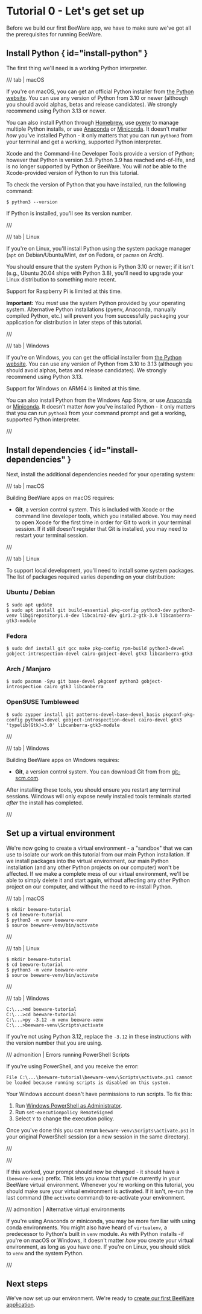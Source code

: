 # Tutorial 0 - Let's get set up

Before we build our first BeeWare app, we have to make sure we've got all the prerequisites for running BeeWare.

## Install Python { id="install-python" }

The first thing we'll need is a working Python interpreter.

/// tab | macOS

If you're on macOS, you can get an official Python installer from [the Python website](https://www.python.org/downloads). You can use any version of Python from 3.10 or newer (although you should avoid alphas, betas and release candidates). We strongly recommend using Python 3.13 or newer.

You can also install Python through [Homebrew](https://docs.brew.sh/Homebrew-and-Python), use [pyenv](https://github.com/pyenv/pyenv#simple-python-version-management-pyenv) to manage multiple Python installs, or use [Anaconda](https://docs.anaconda.com/anaconda/install/) or [Miniconda](https://docs.conda.io/en/latest/miniconda.html). It doesn't matter *how* you've installed Python - it only matters that you can run `python3` from your terminal and get a working, supported Python interpreter.

Xcode and the Command-line Developer Tools provide a version of Python; however that Python is version 3.9. Python 3.9 has reached end-of-life, and is no longer supported by Python or BeeWare. You will *not* be able to the Xcode-provided version of Python to run this tutorial.

To check the version of Python that you have installed, run the following command:

```console
$ python3 --version
```

If Python is installed, you'll see its version number.

///

/// tab | Linux

If you're on Linux, you'll install Python using the system package manager (`apt` on Debian/Ubuntu/Mint, `dnf` on Fedora, or `pacman` on Arch).

You should ensure that the system Python is Python 3.10 or newer; if it isn't (e.g., Ubuntu 20.04 ships with Python 3.8), you'll need to upgrade your Linux distribution to something more recent.

Support for Raspberry Pi is limited at this time.

**Important:** You *must* use the system Python provided by your operating system. Alternative Python installations (pyenv, Anaconda, manually compiled Python, etc.) will prevent you from successfully packaging your application for distribution in later steps of this tutorial.

///

/// tab | Windows

If you're on Windows, you can get the official installer from [the Python website](https://www.python.org/downloads). You can use any version of Python from 3.10 to 3.13 (although you should avoid alphas, betas and release candidates). We strongly recommend using Python 3.13.

Support for Windows on ARM64 is limited at this time.

You can also install Python from the Windows App Store, or use [Anaconda](https://docs.anaconda.com/anaconda/install/) or [Miniconda](https://docs.conda.io/en/latest/miniconda.html). It doesn't matter *how* you've installed Python - it only matters that you can run `python3` from your command prompt and get a working, supported Python interpreter.

///

## Install dependencies { id="install-dependencies" }

Next, install the additional dependencies needed for your operating system:

/// tab | macOS

Building BeeWare apps on macOS requires:

- **Git**, a version control system. This is included with Xcode or the command line developer tools, which you installed above. You may need to open Xcode for the first time in order for Git to work in your terminal session. If it still doesn't register that Git is installed, you may need to restart your terminal session.

///

/// tab | Linux

To support local development, you'll need to install some system packages. The list of packages required varies depending on your distribution:

### Ubuntu / Debian

```console
$ sudo apt update
$ sudo apt install git build-essential pkg-config python3-dev python3-venv libgirepository1.0-dev libcairo2-dev gir1.2-gtk-3.0 libcanberra-gtk3-module
```

### Fedora

```console
$ sudo dnf install git gcc make pkg-config rpm-build python3-devel gobject-introspection-devel cairo-gobject-devel gtk3 libcanberra-gtk3
```

### Arch / Manjaro

```console
$ sudo pacman -Syu git base-devel pkgconf python3 gobject-introspection cairo gtk3 libcanberra
```

### OpenSUSE Tumbleweed

```console
$ sudo zypper install git patterns-devel-base-devel_basis pkgconf-pkg-config python3-devel gobject-introspection-devel cairo-devel gtk3 'typelib(Gtk)=3.0' libcanberra-gtk3-module
```

///

/// tab | Windows

Building BeeWare apps on Windows requires:

- **Git**, a version control system. You can download Git from from <nospell>[git-scm.com](https://git-scm.com/downloads/)</nospell>.

After installing these tools, you should ensure you restart any terminal sessions. Windows will only expose newly installed tools terminals started *after* the install has completed.

///

## Set up a virtual environment

We're now going to create a virtual environment - a "sandbox" that we can use to isolate our work on this tutorial from our main Python installation. If we install packages into the virtual environment, our main Python installation (and any other Python projects on our computer) won't be affected. If we make a complete mess of our virtual environment, we'll be able to simply delete it and start again, without affecting any other Python project on our computer, and without the need to re-install Python.

/// tab | macOS

```console
$ mkdir beeware-tutorial
$ cd beeware-tutorial
$ python3 -m venv beeware-venv
$ source beeware-venv/bin/activate
```

///

/// tab | Linux

```console
$ mkdir beeware-tutorial
$ cd beeware-tutorial
$ python3 -m venv beeware-venv
$ source beeware-venv/bin/activate
```

///

/// tab | Windows

```doscon
C:\...>md beeware-tutorial
C:\...>cd beeware-tutorial
C:\...>py -3.12 -m venv beeware-venv
C:\...>beeware-venv\Scripts\activate
```

If you're not using Python 3.12, replace the `-3.12` in these instructions with the version number that you are using.

/// admonition | Errors running PowerShell Scripts

If you're using PowerShell, and you receive the error:

```console
File C:\...\beeware-tutorial\beeware-venv\Scripts\activate.ps1 cannot be loaded because running scripts is disabled on this system.
```

Your Windows account doesn't have permissions to run scripts. To fix this:

1. Run [Windows PowerShell as Administrator](https://learn.microsoft.com/en-us/powershell/scripting/windows-powershell/starting-windows-powershell?view=powershell-7.4).
2. Run `set-executionpolicy RemoteSigned`
3. Select `Y` to change the execution policy.

Once you've done this you can rerun `beeware-venv\Scripts\activate.ps1` in your original PowerShell session (or a new session in the same directory).

///

///

If this worked, your prompt should now be changed - it should have a `(beeware-venv)` prefix. This lets you know that you're currently in your BeeWare virtual environment. Whenever you're working on this tutorial, you should make sure your virtual environment is activated. If it isn't, re-run the last command (the `activate` command) to re-activate your environment.

/// admonition | Alternative virtual environments

If you're using Anaconda or miniconda, you may be more familiar with using conda environments. You might also have heard of `virtualenv`, a predecessor to Python's built in `venv` module. As with Python installs -if you're on macOS or Windows, it doesn't matter *how* you create your virtual environment, as long as you have one. If you're on Linux, you should stick to `venv` and the system Python.

///

## Next steps

We've now set up our environment. We're ready to [create our first BeeWare application](tutorial-1.md).
